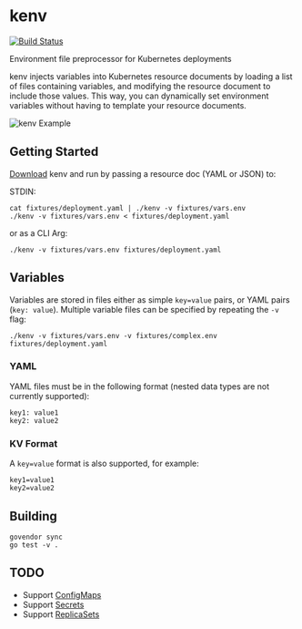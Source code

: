 # kenv

[![Build Status](https://travis-ci.org/thisendout/kenv.svg?branch=master)](https://travis-ci.org/thisendout/kenv)

Environment file preprocessor for Kubernetes deployments

kenv injects variables into Kubernetes resource documents by loading a list of files containing variables, and modifying the resource document to include those values. This way, you can dynamically set environment variables without having to template your resource documents.

![kenv Example](example.gif)

## Getting Started

[Download](https://github.com/thisendout/kenv/releases/tag/v0.1.0) kenv and run by passing a resource doc (YAML or JSON) to:

STDIN:

```
cat fixtures/deployment.yaml | ./kenv -v fixtures/vars.env
./kenv -v fixtures/vars.env < fixtures/deployment.yaml
```

or as a CLI Arg:

```
./kenv -v fixtures/vars.env fixtures/deployment.yaml
```

## Variables

Variables are stored in files either as simple `key=value` pairs, or YAML pairs (`key: value`). Multiple variable files can be specified by repeating the `-v` flag:

```
./kenv -v fixtures/vars.env -v fixtures/complex.env fixtures/deployment.yaml
```

### YAML

YAML files must be in the following format (nested data types are not currently supported):

```
key1: value1
key2: value2
```

### KV Format

A `key=value` format is also supported, for example:

```
key1=value1
key2=value2
```

## Building

```
govendor sync
go test -v .
```

## TODO

* Support [ConfigMaps](http://kubernetes.io/docs/user-guide/configmap/)
* Support [Secrets](http://kubernetes.io/docs/user-guide/secrets/walkthrough/)
* Support [ReplicaSets](http://kubernetes.io/docs/user-guide/replicasets/)
